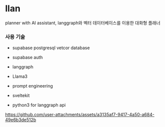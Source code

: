 # llan
planner with AI assistant, langgraph와 벡터 데이터베이스를 이용한 대화형 플래너 



### 사용 기술

- supabase postgresql vetcor database
- supabase auth

- langgraph
- Llama3
- prompt engineering

- sveltekit
- python3 for langgraph api



https://github.com/user-attachments/assets/a3135af7-9417-4a50-a684-49e6b3de512b

